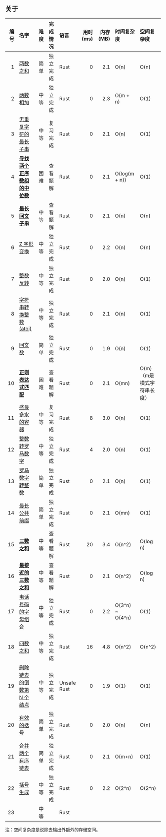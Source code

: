 ## 关于

| 编号 | 名字                                                                                 | 难度 | 完成情况 | 语言        | 用时(ms) | 内存(MB) | 时间复杂度      | 空间复杂度                 |
|-----:|:-------------------------------------------------------------------------------------|:-----|:---------|:------------|---------:|---------:|:----------------|:---------------------------|
|    1 | [两数之和](./0001.two-sum.rust/src/lib.rs)                                           | 简单 | 独立完成 | Rust        |        0 |      2.1 | O(n)            | O(n)                       |
|    2 | [两数相加](./0002.add-two-numbers.rust/src/lib.rs)                                   | 中等 | 独立完成 | Rust        |        0 |      2.3 | O(m + n)        | O(1)                       |
|    3 | [无重复字符的最长子串](./0003.length-of-longest-substring.rust/src/lib.rs)           | 中等 | 复习完成 | Rust        |        0 |      2.1 | O(n)            | O(1)                       |
|    4 | [**寻找两个正序数组的中位数**](./0004.median-of-two-sorted-arrays.rust/src/lib.rs)   | 困难 | 查看题解 | Rust        |        0 |      2.1 | O(log(m + n))   | O(1)                       |
|    5 | [**最长回文子串**](./0005.longest-palindromic-substring.rust/src/lib.rs)             | 中等 | 查看题解 | Rust        |        0 |      2.1 | O(n)            | O(n)                       |
|    6 | [Z 字形变换](./0006.zigzag-conversion.rust/src/lib.rs)                               | 中等 | 独立完成 | Rust        |        0 |      2.2 | O(n)            | O(n)                       |
|    7 | [整数反转](./0007.reverse-integer.rust/src/lib.rs)                                   | 中等 | 独立完成 | Rust        |        0 |      2.0 | O(n)            | O(1)                       |
|    8 | [字符串转换整数 (atoi)](./0008.string-to-integer-atoi.rust/src/lib.rs)               | 中等 | 独立完成 | Rust        |        0 |      2.1 | O(n)            | O(1)                       |
|    9 | [回文数](./0009.palindrome-number.rust/src/lib.rs)                                   | 简单 | 独立完成 | Rust        |        0 |      1.9 | O(n)            | O(1)                       |
|   10 | [**正则表达式匹配**](./0010.regular-expression-matching.rust/src/lib.rs)             | 困难 | 查看题解 | Rust        |        0 |      2.1 | O(mn)           | O(m) （m是模式字符串长度） |
|   11 | [盛最多水的容器](./0011.container-with-most-water.rust/src/lib.rs)                   | 中等 | 复习完成 | Rust        |        8 |      3.0 | O(n)            | O(1)                       |
|   12 | [整数转罗马数字](./0012.integer-to-roman.rust/src/lib.rs)                            | 中等 | 独立完成 | Rust        |        4 |      2.0 | O(n)            | O(1)                       |
|   13 | [罗马数字转整数](./0013.roman-to-integer.rust/src/lib.rs)                            | 简单 | 独立完成 | Rust        |        0 |      2.1 | O(n)            | O(1)                       |
|   14 | [最长公共前缀](./0014.longest-common-prefix.rust/src/lib.rs)                         | 简单 | 独立完成 | Rust        |        0 |      2.1 | O(mn)           | O(1)                       |
|   15 | [**三数之和**](./0015.3sum.rust/src/lib.rs)                                          | 中等 | 查看题解 | Rust        |       20 |      3.4 | O(n^2)          | O(log n)                   |
|   16 | [**最接近的三数之和**](./0016.3sum-closest.rust/src/lib.rs)                          | 中等 | 查看题解 | Rust        |        0 |      2.1 | O(n^2)          | O(log n)                   |
|   17 | [电话号码的字母组合](./0017.letter-combinations-of-a-phone-number.rust/src/lib.rs)   | 中等 | 独立完成 | Rust        |        0 |      2.2 | O(3^n) ~ O(4^n) | O(1)                       |
|   18 | [四数之和](./0018.4sum.rust/src/lib.rs)                                              | 中等 | 独立完成 | Rust        |       16 |      4.8 | O(n^2)          | O(n^2)                     |
|   19 | [删除链表的倒数第 N 个结点](./0019.remove-nth-node-from-end-of-list.rust/src/lib.rs) | 中等 | 独立完成 | Unsafe Rust |        0 |      1.9 | O(1)            | O(1)                       |
|   20 | [有效的括号](./0020.valid-parentheses.rust/src/lib.rs)                               | 简单 | 独立完成 | Rust        |        0 |      2.0 | O(n)            | O(n)                       |
|   21 | [合并两个有序链表](./0021.merge-two-sorted-lists.rust/src/lib.rs)                    | 简单 | 独立完成 | Rust        |        0 |      2.1 | O(m+n)          | O(1)                       |
|   22 | [括号生成](./0022.generate-parentheses.rust/src/lib.rs)                              | 中等 | 独立完成 | Rust        |        0 |      2.2 | O(2^n)          | O(2^n)                     |
|   23 | [](./0023..rust/src/lib.rs)                                                          | 中等 |          | Rust        |          |          |                 |                            |

注：空间复杂度是说除去输出外额外的存储空间。
